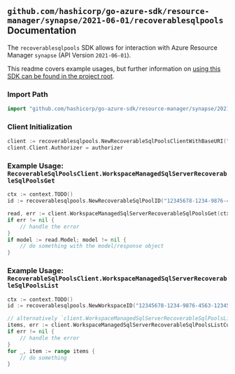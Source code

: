 
## `github.com/hashicorp/go-azure-sdk/resource-manager/synapse/2021-06-01/recoverablesqlpools` Documentation

The `recoverablesqlpools` SDK allows for interaction with Azure Resource Manager `synapse` (API Version `2021-06-01`).

This readme covers example usages, but further information on [using this SDK can be found in the project root](https://github.com/hashicorp/go-azure-sdk/tree/main/docs).

### Import Path

```go
import "github.com/hashicorp/go-azure-sdk/resource-manager/synapse/2021-06-01/recoverablesqlpools"
```


### Client Initialization

```go
client := recoverablesqlpools.NewRecoverableSqlPoolsClientWithBaseURI("https://management.azure.com")
client.Client.Authorizer = authorizer
```


### Example Usage: `RecoverableSqlPoolsClient.WorkspaceManagedSqlServerRecoverableSqlPoolsGet`

```go
ctx := context.TODO()
id := recoverablesqlpools.NewRecoverableSqlPoolID("12345678-1234-9876-4563-123456789012", "example-resource-group", "workspaceValue", "recoverableSqlPoolValue")

read, err := client.WorkspaceManagedSqlServerRecoverableSqlPoolsGet(ctx, id)
if err != nil {
	// handle the error
}
if model := read.Model; model != nil {
	// do something with the model/response object
}
```


### Example Usage: `RecoverableSqlPoolsClient.WorkspaceManagedSqlServerRecoverableSqlPoolsList`

```go
ctx := context.TODO()
id := recoverablesqlpools.NewWorkspaceID("12345678-1234-9876-4563-123456789012", "example-resource-group", "workspaceValue")

// alternatively `client.WorkspaceManagedSqlServerRecoverableSqlPoolsList(ctx, id)` can be used to do batched pagination
items, err := client.WorkspaceManagedSqlServerRecoverableSqlPoolsListComplete(ctx, id)
if err != nil {
	// handle the error
}
for _, item := range items {
	// do something
}
```
